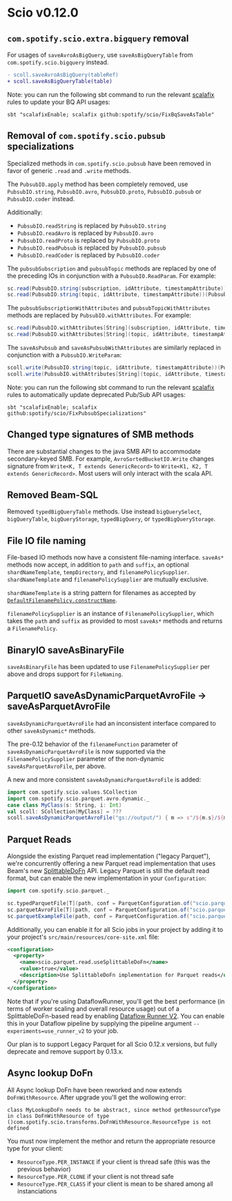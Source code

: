 # Scio v0.12.0

## `com.spotify.scio.extra.bigquery` removal

For usages of `saveAvroAsBigQuery`, use `saveAsBigQueryTable` from `com.spotify.scio.bigquery` instead.

```diff
- scoll.saveAvroAsBigQuery(tableRef)
+ scoll.saveAsBigQueryTable(table)
```

Note: you can run the following sbt command to run the relevant [scalafix](https://scalacenter.github.io/scalafix/docs/developers/tutorial.html#run-the-rule-from-source-code) rules to update your BQ API usages:

```
sbt "scalafixEnable; scalafix github:spotify/scio/FixBqSaveAsTable"
```

## Removal of `com.spotify.scio.pubsub` specializations

Specialized methods in `com.spotify.scio.pubsub` have been removed in favor of generic `.read` and `.write` methods.

The `PubsubIO.apply` method has been completely removed, use `PubsubIO.string`, `PubsubIO.avro`, `PubsubIO.proto`, `PubsubIO.pubsub` or `PubsubIO.coder` instead.

Additionally:

* `PubsubIO.readString` is replaced by `PubsubIO.string`
* `PubsubIO.readAvro` is replaced by `PubsubIO.avro`
* `PubsubIO.readProto` is replaced by `PubsubIO.proto`
* `PubsubIO.readPubsub` is replaced by `PubsubIO.pubsub`
* `PubsubIO.readCoder` is replaced by `PubsubIO.coder`

The `pubsubSubscription` and `pubsubTopic` methods are replaced by one of the preceding IOs in conjunction with a `PubsubIO.ReadParam`. For example:
```scala
sc.read(PubsubIO.string(subscription, idAttribute, timestampAttribute))(PubsubIO.ReadParam(PubsubIO.Subscription))
sc.read(PubsubIO.string(topic, idAttribute, timestampAttribute))(PubsubIO.ReadParam(PubsubIO.Topic))
```

The `pubsubSubscriptionWithAttributes` and `pubsubTopicWithAttributes` methods are replaced by `PubsubIO.withAttributes`. For example:
```scala
sc.read(PubsubIO.withAttributes[String](subscription, idAttribute, timestampAttribute))(PubsubIO.ReadParam(PubsubIO.Subscription))
sc.read(PubsubIO.withAttributes[String](topic, idAttribute, timestampAttribute))(PubsubIO.ReadParam(PubsubIO.Topic))
```

The `saveAsPubsub` and `saveAsPubsubWithAttributes` are similarly replaced in conjunction with a `PubsubIO.WriteParam`:
```scala
scoll.write(PubsubIO.string(topic, idAttribute, timestampAttribute))(PubsubIO.WriteParam())
scoll.write(PubsubIO.withAttributes[String](topic, idAttribute, timestampAttribute))(PubsubIO.WriteParam())
```

Note: you can run the following sbt command to run the relevant [scalafix](https://scalacenter.github.io/scalafix/docs/developers/tutorial.html#run-the-rule-from-source-code) rules to automatically update deprecated Pub/Sub API usages:

```
sbt "scalafixEnable; scalafix github:spotify/scio/FixPubsubSpecializations"
```

## Changed type signatures of SMB methods

There are substantial changes to the java SMB API to accommodate secondary-keyed SMB. 
For example, `AvroSortedBucketIO.Write` changes signature from `Write<K, T extends GenericRecord>` to `Write<K1, K2, T extends GenericRecord>`. Most users will only interact with the scala API.

## Removed Beam-SQL

Removed `typedBigQueryTable` methods. Use instead `bigQuerySelect`, `bigQueryTable`, `bigQueryStorage`, `typedBigQuery`, or `typedBigQueryStorage`.

## File IO file naming

File-based IO methods now have a consistent file-naming interface.
`saveAs*` methods now accept, in addition to `path` and `suffix`, an optional `shardNameTemplate`, `tempDirectory`, and `filenamePolicySupplier`.
`shardNameTemplate` and `filenamePolicySupplier` are mutually exclusive.

`shardNameTemplate` is a string pattern for filenames as accepted by [`DefaultFilenamePolicy.constructName`](https://github.com/apache/beam/blob/master/sdks/java/core/src/main/java/org/apache/beam/sdk/io/DefaultFilenamePolicy.java#L255).

`filenamePolicySupplier` is an instance of `FilenamePolicySupplier`, which takes the `path` and `suffix` as provided to most `saveAs*` methods and returns a `FilenamePolicy`.

## BinaryIO saveAsBinaryFile

`saveAsBinaryFile` has been updated to use `FilenamePolicySupplier` per above and drops support for `FileNaming`.

## ParquetIO saveAsDynamicParquetAvroFile → saveAsParquetAvroFile

`saveAsDynamicParquetAvroFile` had an inconsistent interface compared to other `saveAsDynamic*` methods.

The pre-0.12 behavior of the `filenameFunction` parameter of `saveAsDynamicParquetAvroFile` is now supported via the `FilenamePolicySupplier` parameter of the non-dynamic `saveAsParquetAvroFile`, per above.

A new and more consistent `saveAsDynamicParquetAvroFile` is added:

```scala
import com.spotify.scio.values.SCollection
import com.spotify.scio.parquet.avro.dynamic._
case class MyClass(s: String, i: Int)
val scoll: SCollection[MyClass] = ???
scoll.saveAsDynamicParquetAvroFile("gs://output/") { m => s"/${m.s}/${m.i}"}
```

## Parquet Reads

Alongside the existing Parquet read implementation ("legacy Parquet"), we're concurrently offering a new Parquet read implementation that uses Beam's new [SplittableDoFn](https://beam.apache.org/blog/splittable-do-fn/)
API. Legacy Parquet is still the default read format, but can enable the new implementation in your `Configuration`:

```scala
import com.spotify.scio.parquet._

sc.typedParquetFile[T](path, conf = ParquetConfiguration.of("scio.parquet.read.useSplittableDoFn" -> true))
sc.parquetAvroFile[T](path, conf = ParquetConfiguration.of("scio.parquet.read.useSplittableDoFn" -> true))
sc.parquetExampleFile(path, conf = ParquetConfiguration.of("scio.parquet.read.useSplittableDoFn" -> true))
```

Additionally, you can enable it for all Scio jobs in your project by adding it to your project's `src/main/resources/core-site.xml` file:

```xml
<configuration>
  <property>
    <name>scio.parquet.read.useSplittableDoFn</name>
    <value>true</value>
    <description>Use SplittableDoFn implementation for Parquet reads</description>
  </property>
</configuration>
```

Note that if you're using DataflowRunner, you'll get the best performance (in terms of worker scaling and overall resource usage)
out of a SplittableDoFn-based read by enabling [Dataflow Runner V2](https://cloud.google.com/dataflow/docs/guides/deploying-a-pipeline#dataflow-runner-v2).
You can enable this in your Dataflow pipeline by supplying the pipeline argument `--experiments=use_runner_v2` to your job.

Our plan is to support Legacy Parquet for all Scio 0.12.x versions, but fully deprecate and remove support by 0.13.x.

## Async lookup DoFn

All Async lookup DoFn have been reworked and now extends `DoFnWithResource`.
After upgrade you'll get the wollowing error:

```
class MyLookupDoFn needs to be abstract, since method getResourceType in class DoFnWithResource of type ()com.spotify.scio.transforms.DoFnWithResource.ResourceType is not defined
```

You must now implement the methor and return the appropriate resource type for your client:
- `ResourceType.PER_INSTANCE` if your client is thread safe (this was the previous behavior)
- `ResourceType.PER_CLONE` if your client is not thread safe
- `ResourceType.PER_CLASS` if your client is mean to be shared among all instanciations

